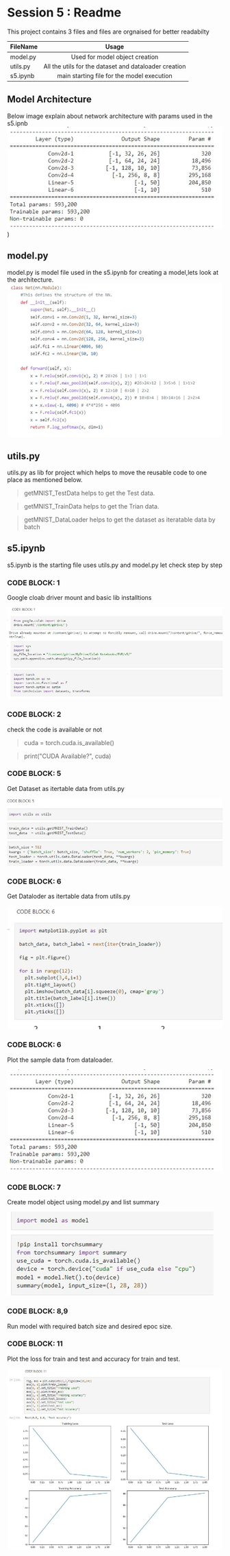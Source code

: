 # Session 5 : Readme
This project contains 3 files and files are orgnaised for better readabilty 

| FileName      | Usage         |
| ------------- |:-------------:| 
| model.py      | Used for model object creation |
| utils.py      | All the utils for the dataset and dataloader creation      |
| s5.ipynb | main starting file for the model execution    |

## Model Architecture
Below image explain about network architecture with params used in the s5.ipnb
![Alt text](https://github.com/techpvk/EVR1/blob/main/s5/resource/model_architecture.JPG))  

## model.py
model.py is model file used in the s5.ipynb for creating a model,lets look at the architecture.
![Alt text](https://github.com/techpvk/EVR1/blob/main/s5/resource/Model_arc_code.JPG)  

## utils.py
utils.py as lib for project which helps to move the reusable code to one place as mentioned below.
> getMNIST_TestData helps to get the Test data.


> getMNIST_TrainData helps to get the Trian data.


> getMNIST_DataLoader helps to get the dataset as iteratable data by batch


## s5.ipynb
s5.ipynb is the starting file uses utils.py and model.py let check step by step

### CODE BLOCK: 1
Google cloab driver mount and basic lib installtions

![Alt text](https://github.com/techpvk/EVR1/blob/main/s5/resource/block1.JPG)  

### CODE BLOCK: 2
check the code is available or not

> cuda = torch.cuda.is_available()

> print("CUDA Available?", cuda)

### CODE BLOCK: 5
 Get Dataset as itertable data from utils.py

![Alt text](https://github.com/techpvk/EVR1/blob/main/s5/resource/block5.JPG)  

### CODE BLOCK: 6
 Get Dataloder as itertable data from utils.py

![Alt text](https://github.com/techpvk/EVR1/blob/main/s5/resource/block6.JPG)  

### CODE BLOCK: 6
Plot the sample data from dataloader.

![Alt text](./resource/model_architecture.jpg)  


### CODE BLOCK: 7
Create model object using model.py and list summary 

![Alt text](https://github.com/techpvk/EVR1/blob/main/s5/resource/block7.JPG)  


### CODE BLOCK: 8,9
 Run model with required batch size and desired epoc size.


### CODE BLOCK: 11
Plot the loss for train and test and accuracy for train and test.

![Alt text](https://github.com/techpvk/EVR1/blob/main/s5/resource/block11.JPG)  

